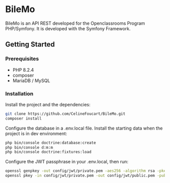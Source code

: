 # BileMo

BileMo is an API REST developed for the Openclassrooms Program PHP/Symfony. It is developed with the Symfony Framework.

## Getting Started

### Prerequisites

* PHP 8.2.4
* composer
* MariaDB / MySQL

### Installation

Install the project and the dependencies:

```sh
git clone https://github.com/CelineFoucart/BileMo.git
composer install
```

Configure the database in a .env.local file. Install the starting data when the project is in dev environment:

```sh
php bin/console doctrine:database:create
php bin/console d:m:m
php bin/console doctrine:fixtures:load
```

Configure the JWT passphrase in your .env.local, then run:

```sh
openssl genpkey -out config/jwt/private.pem -aes256 -algorithm rsa -pkeyopt rsa_keygen_bits:4096
openssl pkey -in config/jwt/private.pem -out config/jwt/public.pem -pubout
```
